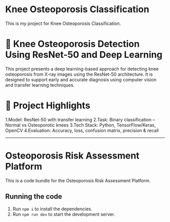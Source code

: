 # Knee Osteoporosis Classification

This is my project for Knee Osteoporosis Classification.

# 🦴 Knee Osteoporosis Detection Using ResNet-50 and Deep Learning

This project presents a deep learning-based approach for detecting knee osteoporosis from X-ray images using the ResNet-50 architecture. It is designed to support early and accurate diagnosis using computer vision and transfer learning techniques.

# 📌 Project Highlights
1.Model: ResNet-50 with transfer learning
2.Task: Binary classification – Normal vs Osteoporotic knees
3.Tech Stack: Python, TensorFlow/Keras, OpenCV
4.Evaluation: Accuracy, loss, confusion matrix, precision & recall

---

# Osteoporosis Risk Assessment Platform

This is a code bundle for the Osteoporosis Risk Assessment Platform.  

## Running the code

1. Run `npm i` to install the dependencies.
2. Run `npm run dev` to start the development server.
